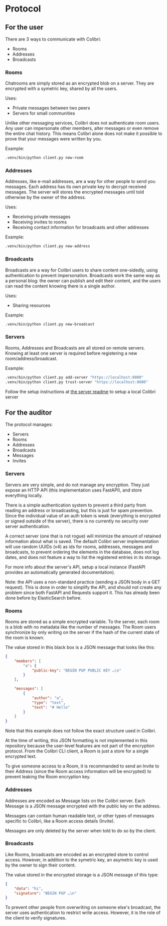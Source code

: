 # Protocol

## For the user

There are 3 ways to communicate with Colibri:
- Rooms
- Addresses
- Broadcasts

### Rooms

Chatrooms are simply stored as an encrypted blob on a server. They are encrypted with a symetric key, shared by all the users.

Uses:
- Private messages between two peers
- Servers for small communities

Unlike other messaging services, Colibri does not authenticate room users. Any user can impersonate other members, alter messages or even remove the entire chat history. This means Colibri alone does not make it possible to prove that your messages were written by you.

Example:
```sh
.venv/bin/python client.py new-room
```


### Addresses

Addresses, like e-mail addresses, are a way for other people to send you messages. Each address has its own private key to decrypt received messages. The server will stores the encrypted messages until told otherwise by the owner of the address.

Uses:
- Receiving private messages
- Receiving invites to rooms
- Receiving contact information for broadcasts and other addresses

Example:
```sh
.venv/bin/python client.py new-address
```


### Broadcasts

Broadcasts are a way for Colibri users to share content one-sidedly, using authentication to prevent impersonation. Broadcasts work the same way as a personal blog: the owner can publish and edit their content, and the users can read the content knowing there is a single author.

Uses:
- Sharing resources

Example:
```sh
.venv/bin/python client.py new-broadcast
```

### Servers

Rooms, Addresses and Broadcasts are all stored on remote servers. Knowing at least one server is required before registering a new room/address/broadcast.

Example:
```sh
.venv/bin/python client.py add-server "https://localhost:8000"
.venv/bin/python client.py trust-server "https://localhost:8000"
```

Follow the setup instructions at [the server readme](./server/README.md) to setup a local Colibri server




## For the auditor

The protocol manages:
- Servers
- Rooms
- Addresses
- Broadcasts
- Messages
- Invites

### Servers

Servers are very simple, and do not manage any encryption. They just expose an HTTP API (this implementation uses FastAPI), and store everything locally.

There is a simple authentication system to prevent a third party from reading an address or broadcasting, but this is just for spam prevention. Since the individual value of an auth token is weak (everything is encrypted or signed outside of the server), there is no currently no security over server authentication.

A correct server (one that is not rogue) will minimize the amount of retained information about what is saved. The default Colibri server implementation will use random UUIDs (v4) as ids for rooms, addresses, messages and broadcasts, to prevent ordering the elements in the database, does not log dates, and does not feature a way to list the registered entries in its storage.

For more info about the server's API, setup a local instance (FastAPI provides an automatically generated documentation).

Note: the API uses a non-standard practice (sending a JSON body in a GET request). This is done in order to simplify the API, and should not create any problem since both FastAPI and Requests support it. This has already been done before by ElasticSearch before.


### Rooms

Rooms are stored as a simple encrypted variable. To the server, each room is a blob with no metadata like the number of messages.
The Room users synchronize by only writing on the server if the hash of the current state of the room is known.

The value stored in this black box is a JSON message that looks like this:
```json
{
    "members": [
        "a": {
            "public-key": "BEGIN PGP PUBLIC KEY …\n"
        }
    ],

    "messages": [
        {
            "author": "a",
            "type": "text",
            "text": "# Hello"
        }
    ]
}
```

Note that this example does not follow the exact structure used in Colibri.

At the time of writing, this JSON formatting is not implemented in this repository because the user-level features are not part of the encryption protocol. From the Colibri CLI client, a Room is just a store for a single encrypted text.

To give someone access to a Room, it is recommanded to send an Invite to their Address (since the Room access information will be encrypted) to prevent leaking the Room encryption key.


### Addresses

Addresses are encoded as Message lists on the Colibri server.
Each Message is a JSON message encrypted with the public key on the address.

Messages can contain human readable text, or other types of messages specific to Colibri, like a Room access details (Invite).

Messages are only deleted by the server when told to do so by the client.


### Broadcasts

Like Rooms, broadcasts are encoded as an encrypted store to control access. However, in addition to the symetric key, an asymetric key is used by the owner to sign their content.


The value stored in the encrypted storage is a JSON message of this type:
```json
{
    "data": "hi",
    "signature": "BEGIN PGP …\n"
}
```

To prevent other people from overwriting on someone else's broadcast, the server uses authentication to restrict write access. However, it is the role of the client to verify signatures.

